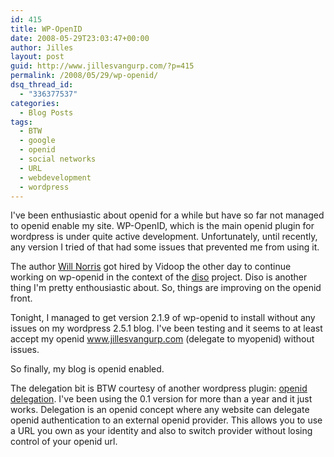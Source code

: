 ```yaml
---
id: 415
title: WP-OpenID
date: 2008-05-29T23:03:47+00:00
author: Jilles
layout: post
guid: http://www.jillesvangurp.com/?p=415
permalink: /2008/05/29/wp-openid/
dsq_thread_id:
  - "336377537"
categories:
  - Blog Posts
tags:
  - BTW
  - google
  - openid
  - social networks
  - URL
  - webdevelopment
  - wordpress
---
```

I've been enthusiastic about openid for a while but have so far not managed to openid enable my site. WP-OpenID, which is the main openid plugin for wordpress is under quite active development. Unfortunately, until recently, any version I tried of that had some issues that prevented me from using it.

The author [Will Norris](http://willnorris.com/) got hired by Vidoop the other day to continue working on wp-openid in the context of the [diso](http://code.google.com/p/diso/) project. Diso is another thing I'm pretty enthousiastic about. So, things are improving on the openid front.

Tonight, I managed to get version 2.1.9 of wp-openid to install without any issues on my wordpress 2.5.1 blog. I've been testing and it seems to at least accept my openid www.jillesvangurp.com (delegate to myopenid) without issues.

So finally, my blog is openid enabled.

The delegation bit is BTW courtesy of another wordpress plugin: [openid delegation](http://eran.sandler.co.il/openid-delegate-wordpress-plugin/). I've been using the 0.1 version for more than a year and it just works. Delegation is an openid concept where any website can delegate openid authentication to an external openid provider. This allows you to use a URL you own as your identity and also to switch provider without losing control of your openid url.